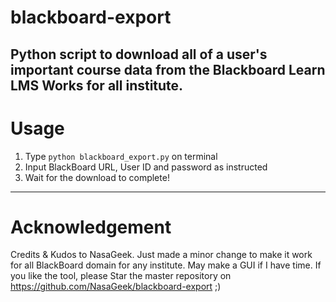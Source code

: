 # blackboard-export

Python script to download all of a user's important course data from the Blackboard Learn LMS
Works for all institute.
---
# Usage
1. Type `python blackboard_export.py` on terminal
2. Input BlackBoard URL, User ID and password as instructed
3. Wait for the download to complete!
---
# Acknowledgement
Credits & Kudos to NasaGeek. Just made a minor change to make it work for all BlackBoard domain for any institute.
May make a GUI if I have time.
If you like the tool, please Star the master repository on https://github.com/NasaGeek/blackboard-export ;)
